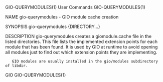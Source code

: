 GIO-QUERYMODULES(1)                                                                          User Commands                                                                         GIO-QUERYMODULES(1)

NAME
       gio-querymodules - GIO module cache creation

SYNOPSIS
       gio-querymodules {DIRECTORY...}

DESCRIPTION
       gio-querymodules creates a giomodule.cache file in the listed directories. This file lists the implemented extension points for each module that has been found. It is used by GIO at runtime
       to avoid opening all modules just to find out which extension points they are implementing.

       GIO modules are usually installed in the gio/modules subdirectory of libdir.

GIO                                                                                                                                                                                GIO-QUERYMODULES(1)
